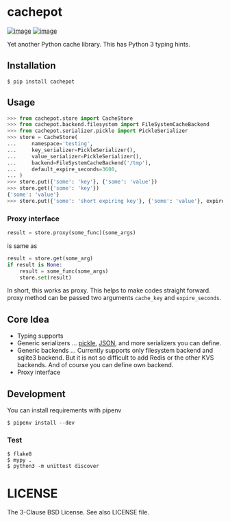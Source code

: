 # cachepot

[![image](https://img.shields.io/pypi/v/cachepot.svg)](https://pypi.org/project/cachepot/)
[![image](https://img.shields.io/pypi/l/cachepot.svg)](https://pypi.org/project/cachepot/)

Yet another Python cache library. This has Python 3 typing hints.

## Installation

```
$ pip install cachepot
```

## Usage

```python
>>> from cachepot.store import CacheStore
>>> from cachepot.backend.filesystem import FileSystemCacheBackend
>>> from cachepot.serializer.pickle import PickleSerializer
>>> store = CacheStore(
...     namespace='testing',
...     key_serializer=PickleSerializer(),
...     value_serializer=PickleSerializer(),
...     backend=FileSystemCacheBackend('/tmp'),
...     default_expire_seconds=3600,
... )
>>> store.put({'some': 'key'}, {'some': 'value'})
>>> store.get({'some': 'key'})
{'some': 'value'}
>>> store.put({'some': 'short expiring key'}, {'some': 'value'}, expire_seconds=10)
```

### Proxy interface

```python
result = store.proxy(some_func)(some_args)
```

is same as

```python
result = store.get(some_arg)
if result is None:
    result = some_func(some_args)
    store.set(result)
```

In short, this works as proxy. This helps to make codes straight forward.
proxy method can be passed two arguments `cache_key` and `expire_seconds`.

## Core Idea

- Typing supports
- Generic serializers ... [pickle](https://docs.python.org/3/library/pickle.html), [JSON](https://tools.ietf.org/html/rfc8259), and more serializers you can define.
- Generic backends ... Currently supports only filesystem backend and sqlite3 backend. But it is not so difficult to add Redis or the other KVS backends. And of course you can define own backend.
- Proxy interface

## Development

You can install requirements with pipenv

```shell
$ pipenv install --dev
```

### Test

```shell
$ flake8
$ mypy .
$ python3 -m unittest discover
```

# LICENSE

The 3-Clause BSD License. See also LICENSE file.

